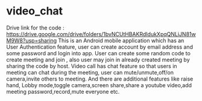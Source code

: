 # video_chat
Drive link for the code : https://drive.google.com/drive/folders/1bvNCUtHBAKRdIdukXpqQNLiJN81wM9W8?usp=sharing
This is an Android mobile application which has an User Authentication feature, user can create account by email address and some password and login into app.
User can create some random code to create meeting and join , also user may join in already created meeting by sharing the code by host.
Video call has chat feature so that users in meeting can chat during the meeting, user can mute/unmute,off/on camera,invite others to meeting.
And there are additional features like raise hand, Lobby mode,toggle camera,screen share,share a youtube video,add meeting password,record,mute everyone etc.
